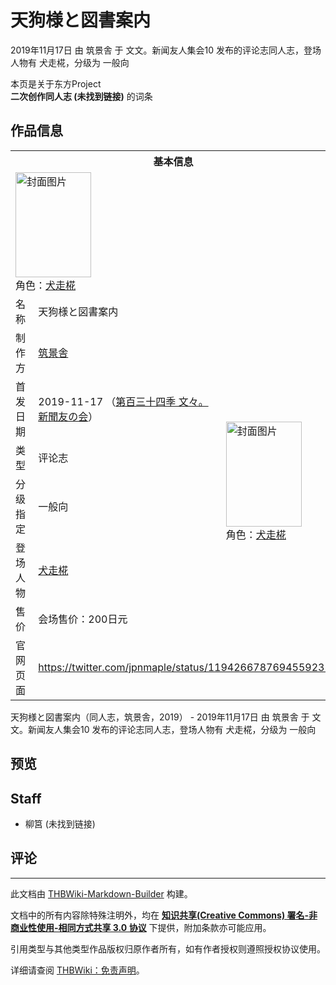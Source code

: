 # 天狗様と図書案内

<!-- source html: G:\repos\THBWiki-Markdown-Builder\THBWikiMarkdown\Temp\main\d\df\ns0%3A%E5%A4%A9%E7%8B%97%E6%A7%98%E3%81%A8%E5%9B%B3%E6%9B%B8%E6%A1%88%E5%86%85.html -->

2019年11月17日 由 筑景舎 于 文文。新闻友人集会10 发布的评论志同人志，登场人物有 犬走椛，分级为 一般向

本页是关于东方Project  
 **二次创作同人志 (未找到链接)** 的词条
## 作品信息

<table><tbody><tr><th colspan="3">基本信息</th></tr><tr><td class="cover-artwork-mobile" colspan="2"><a href="./文件-天狗様と図書案内封面.png.md" class="image" title="封面图片"><img alt="封面图片" src="https://upload.thwiki.cc/thumb/8/84/%E5%A4%A9%E7%8B%97%E6%A7%98%E3%81%A8%E5%9B%B3%E6%9B%B8%E6%A1%88%E5%86%85%E5%B0%81%E9%9D%A2.png/121px-%E5%A4%A9%E7%8B%97%E6%A7%98%E3%81%A8%E5%9B%B3%E6%9B%B8%E6%A1%88%E5%86%85%E5%B0%81%E9%9D%A2.png" decoding="async" loading="lazy" width="121" height="168" srcset="https://upload.thwiki.cc/thumb/8/84/%E5%A4%A9%E7%8B%97%E6%A7%98%E3%81%A8%E5%9B%B3%E6%9B%B8%E6%A1%88%E5%86%85%E5%B0%81%E9%9D%A2.png/181px-%E5%A4%A9%E7%8B%97%E6%A7%98%E3%81%A8%E5%9B%B3%E6%9B%B8%E6%A1%88%E5%86%85%E5%B0%81%E9%9D%A2.png 1.5x, https://upload.thwiki.cc/thumb/8/84/%E5%A4%A9%E7%8B%97%E6%A7%98%E3%81%A8%E5%9B%B3%E6%9B%B8%E6%A1%88%E5%86%85%E5%B0%81%E9%9D%A2.png/241px-%E5%A4%A9%E7%8B%97%E6%A7%98%E3%81%A8%E5%9B%B3%E6%9B%B8%E6%A1%88%E5%86%85%E5%B0%81%E9%9D%A2.png 2x" data-file-width="529" data-file-height="736"></a><div class="cover-char">角色：<a href="./犬走椛.md" title="犬走椛">犬走椛</a></div></td>
</tr><tr><td class="label">名称</td><td colspan="2"> 天狗様と図書案内 </td></tr><tr><td class="label">制作方</td><td><a href="./筑景舎.md" title="筑景舎">筑景舎</a></td><td class="cover-artwork" rowspan="6" style="min-width:168px;"><a href="./文件-天狗様と図書案内封面.png.md" class="image" title="封面图片"><img alt="封面图片" src="https://upload.thwiki.cc/thumb/8/84/%E5%A4%A9%E7%8B%97%E6%A7%98%E3%81%A8%E5%9B%B3%E6%9B%B8%E6%A1%88%E5%86%85%E5%B0%81%E9%9D%A2.png/121px-%E5%A4%A9%E7%8B%97%E6%A7%98%E3%81%A8%E5%9B%B3%E6%9B%B8%E6%A1%88%E5%86%85%E5%B0%81%E9%9D%A2.png" decoding="async" loading="lazy" width="121" height="168" srcset="https://upload.thwiki.cc/thumb/8/84/%E5%A4%A9%E7%8B%97%E6%A7%98%E3%81%A8%E5%9B%B3%E6%9B%B8%E6%A1%88%E5%86%85%E5%B0%81%E9%9D%A2.png/181px-%E5%A4%A9%E7%8B%97%E6%A7%98%E3%81%A8%E5%9B%B3%E6%9B%B8%E6%A1%88%E5%86%85%E5%B0%81%E9%9D%A2.png 1.5x, https://upload.thwiki.cc/thumb/8/84/%E5%A4%A9%E7%8B%97%E6%A7%98%E3%81%A8%E5%9B%B3%E6%9B%B8%E6%A1%88%E5%86%85%E5%B0%81%E9%9D%A2.png/241px-%E5%A4%A9%E7%8B%97%E6%A7%98%E3%81%A8%E5%9B%B3%E6%9B%B8%E6%A1%88%E5%86%85%E5%B0%81%E9%9D%A2.png 2x" data-file-width="529" data-file-height="736"></a><div class="cover-char">角色：<a href="./犬走椛.md" title="犬走椛">犬走椛</a></div></td>
</tr><tr><td class="label">首发日期</td><td>2019-11-17&#160;（<a href="/展会作品列表?e=%E6%96%87%E6%96%87%E3%80%82%E6%96%B0%E9%97%BB%E5%8F%8B%E4%BA%BA%E9%9B%86%E4%BC%9A%2310">第百三十四季 文々。新聞友の会</a>）</td></tr><tr><td class="label">类型</td><td>评论志</td></tr><tr><td class="label">分级指定</td><td>一般向</td></tr><tr><td class="label">登场人物</td><td><a href="./犬走椛.md" title="犬走椛">犬走椛</a></td></tr><tr><td class="label">售价</td><td>会场售价：200日元</td></tr>
<tr><td class="label">官网页面</td><td colspan="2"><a rel="nofollow" class="external free" href="https://twitter.com/jpnmaple/status/1194266787694559232">https://twitter.com/jpnmaple/status/1194266787694559232</a></td></tr></tbody></table>

天狗様と図書案内（同人志，筑景舎，2019） - 2019年11月17日 由 筑景舎 于 文文。新闻友人集会10 发布的评论志同人志，登场人物有 犬走椛，分级为 一般向
## 预览
## Staff
- 柳筥 (未找到链接)

## 评论




---

此文档由 [THBWiki-Markdown-Builder](https://github.com/Delsin-Yu/THBWiki-Markdown-Builder) 构建。

文档中的所有内容除特殊注明外，均在 [**知识共享(Creative Commons) 署名-非商业性使用-相同方式共享 3.0 协议**](https://creativecommons.org/licenses/by-sa/3.0/deed.zh-hans) 下提供，附加条款亦可能应用。

引用类型与其他类型作品版权归原作者所有，如有作者授权则遵照授权协议使用。

详细请查阅 [THBWiki：免责声明](https://thbwiki.cc/THBWiki:%E5%85%8D%E8%B4%A3%E5%A3%B0%E6%98%8E)。

